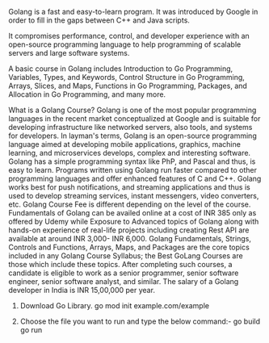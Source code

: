 Golang is a fast and easy-to-learn program. It was introduced by Google in order to fill in the gaps between C++ and Java scripts.

It compromises performance, control, and developer experience with an open-source programming language to help programming of scalable servers and large software systems.

A basic course in Golang includes Introduction to Go Programming, Variables, Types, and Keywords, Control Structure in Go Programming, Arrays, Slices, and Maps, Functions in Go Programming, Packages, and Allocation in Go Programming, and many more.

What is a Golang Course?
Golang is one of the most popular programming languages in the recent market conceptualized at Google and is suitable for developing infrastructure like networked servers, also tools, and systems for developers.
In layman's terms, Golang is an open-source programming language aimed at developing mobile applications, graphics, machine learning, and microservices develops, complex and interesting software.
Golang has a simple programming syntax like PhP, and Pascal and thus, is easy to learn.
Programs written using Golang run faster compared to other programming languages and offer enhanced features of C and C++.
Golang works best for push notifications, and streaming applications and thus is used to develop streaming services, instant messengers, video converters, etc.
Golang Course Fee is different depending on the level of the course. Fundamentals of Golang can be availed online at a cost of INR 385 only as offered by Udemy while Exposure to Advanced topics of Golang along with hands-on experience of real-life projects including creating Rest API are available at around INR 3,000- INR 6,000.
Golang Fundamentals, Strings, Controls and Functions, Arrays, Maps, and Packages are the core topics included in any Golang Course Syllabus; the Best GoLang Courses are those which include these topics.
After completing such courses, a candidate is eligible to work as a senior programmer, senior software engineer, senior software analyst, and similar. The salary of a Golang developer in India is INR 15,00,000 per year.

1) Download Go Library.
go mod init example.com/example

2) Choose the file you want to run and type the below command:-
go build 
go run 

